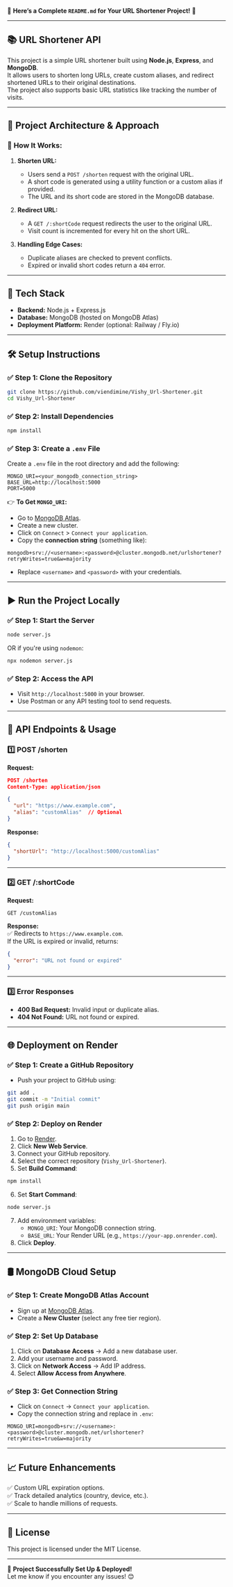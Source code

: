 🎉 **Here’s a Complete `README.md` for Your URL Shortener Project!** 🚀  

---

## 📚 **URL Shortener API**

This project is a simple URL shortener built using **Node.js**, **Express**, and **MongoDB**.  
It allows users to shorten long URLs, create custom aliases, and redirect shortened URLs to their original destinations.  
The project also supports basic URL statistics like tracking the number of visits.

---

## 🎯 **Project Architecture & Approach**

### 📌 **How It Works:**
1. **Shorten URL:**  
   - Users send a `POST /shorten` request with the original URL.
   - A short code is generated using a utility function or a custom alias if provided.
   - The URL and its short code are stored in the MongoDB database.

2. **Redirect URL:**  
   - A `GET /:shortCode` request redirects the user to the original URL.
   - Visit count is incremented for every hit on the short URL.

3. **Handling Edge Cases:**
   - Duplicate aliases are checked to prevent conflicts.
   - Expired or invalid short codes return a `404` error.

---

## 🚀 **Tech Stack**

- **Backend:** Node.js + Express.js
- **Database:** MongoDB (hosted on MongoDB Atlas)
- **Deployment Platform:** Render (optional: Railway / Fly.io)

---

## 🛠️ **Setup Instructions**

### ✅ **Step 1: Clone the Repository**
```bash
git clone https://github.com/viendimine/Vishy_Url-Shortener.git
cd Vishy_Url-Shortener
```

### ✅ **Step 2: Install Dependencies**
```bash
npm install
```

### ✅ **Step 3: Create a `.env` File**
Create a `.env` file in the root directory and add the following:

```
MONGO_URI=<your_mongodb_connection_string>
BASE_URL=http://localhost:5000
PORT=5000
```

👉 **To Get `MONGO_URI`:**
- Go to [MongoDB Atlas](https://www.mongodb.com/atlas/database).
- Create a new cluster.
- Click on `Connect` > `Connect your application`.
- Copy the **connection string** (something like):
```
mongodb+srv://<username>:<password>@cluster.mongodb.net/urlshortener?retryWrites=true&w=majority
```
- Replace `<username>` and `<password>` with your credentials.

---

## ▶️ **Run the Project Locally**

### ✅ **Step 1: Start the Server**
```bash
node server.js
```
OR if you're using `nodemon`:
```bash
npx nodemon server.js
```

### ✅ **Step 2: Access the API**
- Visit `http://localhost:5000` in your browser.
- Use Postman or any API testing tool to send requests.

---

## 📡 **API Endpoints & Usage**

### 1️⃣ **POST /shorten**
**Request:**
```json
POST /shorten
Content-Type: application/json

{
  "url": "https://www.example.com",
  "alias": "customAlias"  // Optional
}
```

**Response:**
```json
{
  "shortUrl": "http://localhost:5000/customAlias"
}
```

---

### 2️⃣ **GET /:shortCode**
**Request:**
```http
GET /customAlias
```

**Response:**  
✅ Redirects to `https://www.example.com`.  
If the URL is expired or invalid, returns:
```json
{
  "error": "URL not found or expired"
}
```

---

### 3️⃣ **Error Responses**
- **400 Bad Request:** Invalid input or duplicate alias.
- **404 Not Found:** URL not found or expired.

---

## 🌐 **Deployment on Render**

### ✅ **Step 1: Create a GitHub Repository**
- Push your project to GitHub using:
```bash
git add .
git commit -m "Initial commit"
git push origin main
```

### ✅ **Step 2: Deploy on Render**
1. Go to [Render](https://render.com/).
2. Click **New Web Service**.
3. Connect your GitHub repository.
4. Select the correct repository (`Vishy_Url-Shortener`).
5. Set **Build Command**:
```bash
npm install
```
6. Set **Start Command**:
```bash
node server.js
```
7. Add environment variables:
   - `MONGO_URI`: Your MongoDB connection string.
   - `BASE_URL`: Your Render URL (e.g., `https://your-app.onrender.com`).
8. Click **Deploy**.

---

## 🛢️ **MongoDB Cloud Setup**

### ✅ **Step 1: Create MongoDB Atlas Account**
- Sign up at [MongoDB Atlas](https://www.mongodb.com/atlas).
- Create a **New Cluster** (select any free tier region).

### ✅ **Step 2: Set Up Database**
1. Click on **Database Access** → Add a new database user.
2. Add your username and password.
3. Click on **Network Access** → Add IP address.
4. Select **Allow Access from Anywhere**.

### ✅ **Step 3: Get Connection String**
- Click on `Connect` → `Connect your application`.
- Copy the connection string and replace in `.env`:
```
MONGO_URI=mongodb+srv://<username>:<password>@cluster.mongodb.net/urlshortener?retryWrites=true&w=majority
```

---

## 📈 **Future Enhancements**

✅ Custom URL expiration options.  
✅ Track detailed analytics (country, device, etc.).  
✅ Scale to handle millions of requests.  

---

## 📄 **License**
This project is licensed under the MIT License.

---

🎉 **Project Successfully Set Up & Deployed!**  
Let me know if you encounter any issues! 😊
